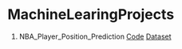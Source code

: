 # MachineLearingProjects
1. NBA_Player_Position_Prediction [Code](https://github.com/SanyamSwami123/MachineLearingProjects/blob/main/NBA_Players_Position%20_Prediction.ipynb)
[Dataset](https://github.com/SanyamSwami123/MachineLearingProjects/blob/main/Datasets/nba_2013.csv)
